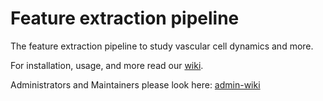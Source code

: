 # Feature extraction pipeline

The feature extraction pipeline to study vascular cell dynamics and more. 

For installation, usage, and more read our [wiki](https://polarityjam.readthedocs.io/en/latest/).

Administrators and Maintainers please look here: [admin-wiki](https://github.com/wgiese/polarityjam/wiki)